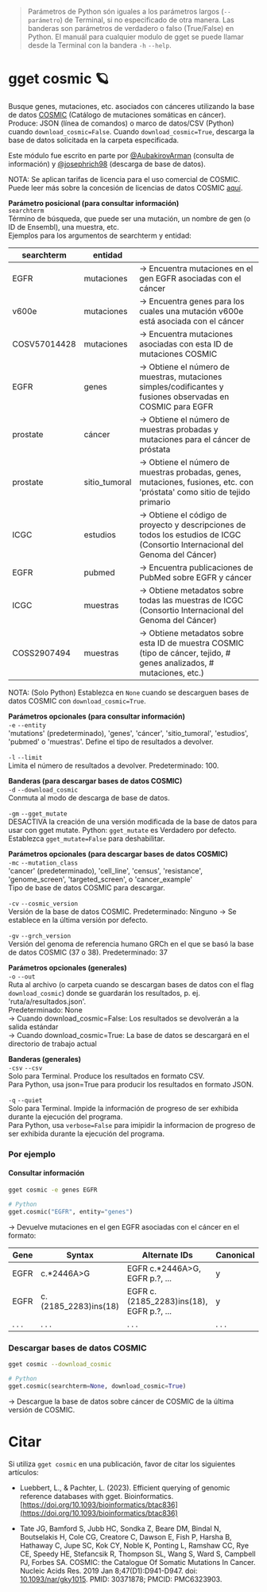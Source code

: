 > Parámetros de Python són iguales a los parámetros largos (`--parámetro`) de Terminal, si no especificado de otra manera. Las banderas son parámetros de verdadero o falso (True/False) en Python. El manuál para cualquier modulo de gget se puede llamar desde la Terminal con la bandera `-h` `--help`.   
# gget cosmic 🪐
Busque genes, mutaciones, etc. asociados con cánceres utilizando la base de datos [COSMIC](https://cancer.sanger.ac.uk/cosmic) (Catálogo de mutaciones somáticas en cáncer).  
Produce: JSON (línea de comandos) o marco de datos/CSV (Python) cuando `download_cosmic=False`. Cuando `download_cosmic=True`, descarga la base de datos solicitada en la carpeta especificada.  

Este módulo fue escrito en parte por [@AubakirovArman](https://github.com/AubakirovArman) (consulta de información) y [@josephrich98](https://github.com/josephrich98) (descarga de base de datos).  

NOTA: Se aplican tarifas de licencia para el uso comercial de COSMIC. Puede leer más sobre la concesión de licencias de datos COSMIC [aquí](https://cancer.sanger.ac.uk/cosmic/license).  

**Parámetro posicional (para consultar información)**  
`searchterm`   
Término de búsqueda, que puede ser una mutación, un nombre de gen (o ID de Ensembl), una muestra, etc.  
Ejemplos para los argumentos de searchterm y entidad:   

| searchterm   | entidad    | |
|--------------|------------|-|
| EGFR         | mutaciones | -> Encuentra mutaciones en el gen EGFR asociadas con el cáncer |
| v600e        | mutaciones | -> Encuentra genes para los cuales una mutación v600e está asociada con el cáncer |
| COSV57014428 | mutaciones | -> Encuentra mutaciones asociadas con esta ID de mutaciones COSMIC |
| EGFR         | genes      | -> Obtiene el número de muestras, mutaciones simples/codificantes y fusiones observadas en COSMIC para EGFR |
| prostate     | cáncer     | -> Obtiene el número de muestras probadas y mutaciones para el cáncer de próstata |
| prostate     | sitio_tumoral | -> Obtiene el número de muestras probadas, genes, mutaciones, fusiones, etc. con 'próstata' como sitio de tejido primario |
| ICGC         | estudios   | -> Obtiene el código de proyecto y descripciones de todos los estudios de ICGC (Consortio Internacional del Genoma del Cáncer) |
| EGFR         | pubmed     | -> Encuentra publicaciones de PubMed sobre EGFR y cáncer |
| ICGC         | muestras   | -> Obtiene metadatos sobre todas las muestras de ICGC (Consortio Internacional del Genoma del Cáncer) |
| COSS2907494  | muestras   | -> Obtiene metadatos sobre esta ID de muestra COSMIC (tipo de cáncer, tejido, # genes analizados, # mutaciones, etc.) |

NOTA: (Solo Python) Establezca en `None` cuando se descarguen bases de datos COSMIC con `download_cosmic=True`.  

**Parámetros opcionales (para consultar información)**  
`-e` `--entity`  
'mutations' (predeterminado), 'genes', 'cáncer', 'sitio_tumoral', 'estudios', 'pubmed' o 'muestras'.
Define el tipo de resultados a devolver.

`-l` `--limit`  
Limita el número de resultados a devolver. Predeterminado: 100.

**Banderas (para descargar bases de datos COSMIC)**  
`-d` `--download_cosmic`  
Conmuta al modo de descarga de base de datos.

`-gm` `--gget_mutate`  
DESACTIVA la creación de una versión modificada de la base de datos para usar con gget mutate.
Python: `gget_mutate` es Verdadero por defecto. Establezca `gget_mutate=False` para deshabilitar.

**Parámetros opcionales (para descargar bases de datos COSMIC)**  
`-mc` `--mutation_class`  
'cancer' (predeterminado), 'cell_line', 'census', 'resistance', 'genome_screen', 'targeted_screen', o 'cancer_example'  
Tipo de base de datos COSMIC para descargar.

`-cv` `--cosmic_version`  
Versión de la base de datos COSMIC. Predeterminado: Ninguno -> Se establece en la última versión por defecto.

`-gv` `--grch_version`  
Versión del genoma de referencia humano GRCh en el que se basó la base de datos COSMIC (37 o 38). Predeterminado: 37

**Parámetros opcionales (generales)**  
`-o` `--out`   
Ruta al archivo (o carpeta cuando se descargan bases de datos con el flag `download_cosmic`) donde se guardarán los resultados, p. ej. 'ruta/a/resultados.json'.  
Predeterminado: None  
-> Cuando download_cosmic=False: Los resultados se devolverán a la salida estándar  
-> Cuando download_cosmic=True: La base de datos se descargará en el directorio de trabajo actual  

**Banderas (generales)**  
`-csv` `--csv`  
Solo para Terminal. Produce los resultados en formato CSV.  
Para Python, usa json=True para producir los resultados en formato JSON.

`-q` `--quiet`   
Solo para Terminal. Impide la información de progreso de ser exhibida durante la ejecución del programa.  
Para Python, usa `verbose=False` para imipidir la informacion de progreso de ser exhibida durante la ejecución del programa.  

  
### Por ejemplo    
#### Consultar información
```bash
gget cosmic -e genes EGFR
```
```python
# Python
gget.cosmic("EGFR", entity="genes")
```
&rarr; Devuelve mutaciones en el gen EGFR asociadas con el cáncer en el formato:

| Gene     | Syntax     | Alternate IDs                  | Canonical  |
| -------- |------------| -------------------------------| ---------- |
| EGFR     | c.*2446A>G | EGFR c.*2446A>G, EGFR p.?, ... | y          |
| EGFR     | c.(2185_2283)ins(18) | EGFR c.(2185_2283)ins(18), EGFR p.?, ... | y          |
| . . .    | . . .      | . . .                          | . . .      | 

### Descargar bases de datos COSMIC
```bash
gget cosmic --download_cosmic
```
```python
# Python
gget.cosmic(searchterm=None, download_cosmic=True)  
```
&rarr; Descargue la base de datos sobre cáncer de COSMIC de la última versión de COSMIC.  

# Citar    
Si utiliza `gget cosmic` en una publicación, favor de citar los siguientes artículos:

- Luebbert, L., & Pachter, L. (2023). Efficient querying of genomic reference databases with gget. Bioinformatics. [https://doi.org/10.1093/bioinformatics/btac836](https://doi.org/10.1093/bioinformatics/btac836)

- Tate JG, Bamford S, Jubb HC, Sondka Z, Beare DM, Bindal N, Boutselakis H, Cole CG, Creatore C, Dawson E, Fish P, Harsha B, Hathaway C, Jupe SC, Kok CY, Noble K, Ponting L, Ramshaw CC, Rye CE, Speedy HE, Stefancsik R, Thompson SL, Wang S, Ward S, Campbell PJ, Forbes SA. COSMIC: the Catalogue Of Somatic Mutations In Cancer. Nucleic Acids Res. 2019 Jan 8;47(D1):D941-D947. doi: [10.1093/nar/gky1015](https://doi.org/10.1093/nar/gky1015). PMID: 30371878; PMCID: PMC6323903.
